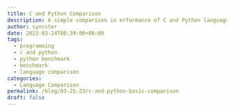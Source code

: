 ```yaml
---
title: C and Python Comparison
description: A simple comparison in erformance of C and Python languages.
author: syncster
date: 2023-03-24T00:39:00+08:00
tags:
  - programming
  - c and python
  - python benchmark
  - benchmark
  - language comparison
categories:
  - Language Comparison
permalink: /blog/03-25-23/c-and-python-basic-comparison
draft: false
---
```

